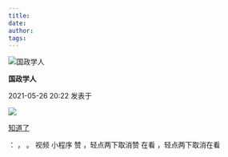 ```yaml
---
title: 
date: 
author: 
tags: 
---
```



![国政学人](/images/1058/1.png)

**国政学人**

2021-05-26 20:22 发表于

![](/images/1058/2.png)

[知道了](javascript:;)

： ， 。 视频 小程序 赞 ，轻点两下取消赞 在看 ，轻点两下取消在看

